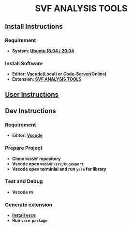 # **<p align="center">SVF ANALYSIS TOOLS</p>**

<!-- <p align="center">
<img src='https://github.com/codemapweb/codemap_extension/blob/master/images/logo.png?raw=true' width='480'/>
</p>

**<p align="center">Program Analysis tool for bug detection. It is a vscode extension which can be installed into Vscode 1.43.0 at least.</p>**

**<p align="center">After the program is compiled by analysis, it is used to display the analysis node information.</p>**

## **<p align="center">Architecture Overview</p>**

<p align="center">
<img src='https://github.com/codemapweb/codemap_extension/blob/master/images/codemap_flowchart.png?raw=true' width='720'/>
</p> -->

## **Install Instructions**

### **Requirement**

-   **System: [Ubuntu 18.04 / 20.04](https://releases.ubuntu.com/20.04/)**

### **Install Software**

-   **Editor: [Vscode](https://code.visualstudio.com/)(Local) or [Code-Server](https://github.com/cdr/code-server)(Online)**
-   **Extension: [SVF ANALYSIS TOOLS](https://marketplace.visualstudio.com/items?itemName=TianyangGuan.svftools)**

## **[User Instructions](https://github.com/SVF-tools/WebSVF/blob/master/src/BugReport/README.md)**

## **Dev Instructions**

### **Requirement**

-   **Editor: [Vscode](https://code.visualstudio.com/)**

### **Prepare Project**

-   **Clone `WebSVF` repository**
-   **Vscode open `WebSVF/src/BugReport`**
-   **Vscode open terminial and run `yarn` for library**

### **Test and Debug**

-   **Vscode `F5`**

### **Generate extension**

-   **[Install vsce](https://code.visualstudio.com/api/working-with-extensions/publishing-extension)**
-   **Run `vsce package`**

